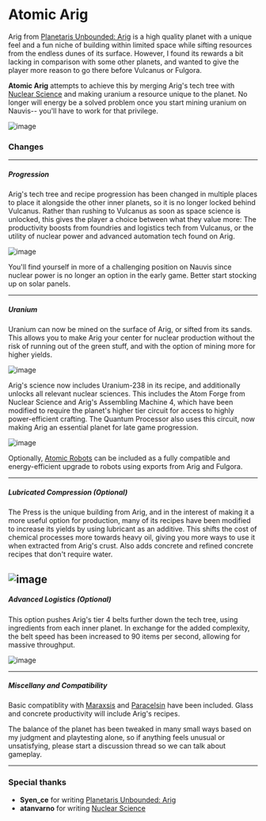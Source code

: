 # Atomic Arig

Arig from [Planetaris Unbounded: Arig](https://mods.factorio.com/mod/planetaris-unbounded) is a high quality planet with a unique feel and a fun niche of building within limited space while sifting resources from the endless dunes of its surface. However, I found its rewards a bit lacking in comparison with some other planets, and wanted to give the player more reason to go there before Vulcanus or Fulgora.

**Atomic Arig** attempts to achieve this by merging Arig's tech tree with [Nuclear Science](https://mods.factorio.com/mod/atan-nuclear-science) and making uranium a resource unique to the planet. No longer will energy be a solved problem once you start mining uranium on Nauvis-- you'll have to work for that privilege.

![image](https://i.imgur.com/BjGcQxT.png)

### Changes

---

##### Progression
Arig's tech tree and recipe progression has been changed in multiple places to place it alongside the other inner planets, so it is no longer locked behind Vulcanus. Rather than rushing to Vulcanus as soon as space science is unlocked, this gives the player a choice between what they value more: The productivity boosts from foundries and logistics tech from Vulcanus, or the utility of nuclear power and advanced automation tech found on Arig.

![image](https://i.imgur.com/6rurJ0h.png)

You'll find yourself in more of a challenging position on Nauvis since nuclear power is no longer an option in the early game. Better start stocking up on solar panels.

---

##### Uranium
Uranium can now be mined on the surface of Arig, or sifted from its sands. This allows you to make Arig your center for nuclear production without the risk of running out of the green stuff, and with the option of mining more for higher yields.

![image](https://i.imgur.com/SNrPu62.png)

Arig's science now includes Uranium-238 in its recipe, and additionally unlocks all relevant nuclear sciences. This includes the Atom Forge from Nuclear Science and Arig's Assembling Machine 4, which have been modified to require the planet's higher tier circuit for access to highly power-efficient crafting. The Quantum Processor also uses this circuit, now making Arig an essential planet for late game progression.

![image](https://i.imgur.com/t1FiCbw.png)

Optionally, [Atomic Robots](https://mods.factorio.com/mod/AtomicRobotsFix2Boost) can be included as a fully compatible and energy-efficient upgrade to robots using exports from Arig and Fulgora.

---

##### Lubricated Compression (Optional)
The Press is the unique building from Arig, and in the interest of making it a more useful option for production, many of its recipes have been modified to increase its yields by using lubricant as an additive. This shifts the cost of chemical processes more towards heavy oil, giving you more ways to use it when extracted from Arig's crust. Also adds concrete and refined concrete recipes that don't require water.

![image](https://i.imgur.com/x1aUR3d.png)
---

##### Advanced Logistics (Optional)
This option pushes Arig's tier 4 belts further down the tech tree, using ingredients from each inner planet. In exchange for the added complexity, the belt speed has been increased to 90 items per second, allowing for massive throughput.

![image](https://i.imgur.com/I6XpxTi.png)

---

##### Miscellany and Compatibility
Basic compatiblity with [Maraxsis](https://mods.factorio.com/mod/maraxsis) and [Paracelsin](https://mods.factorio.com/mod/Paracelsin) have been included. Glass and concrete productivity will include Arig's recipes.

The balance of the planet has been tweaked in many small ways based on my judgment and playtesting alone, so if anything feels unusual or unsatisfying, please start a discussion thread so we can talk about gameplay.

---

### Special thanks

- **Syen_ce** for writing [Planetaris Unbounded: Arig](https://mods.factorio.com/mod/planetaris-unbounded)
- **atanvarno** for writing [Nuclear Science](https://mods.factorio.com/mod/atan-nuclear-science)